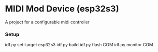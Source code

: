 # MIDI Mod Device (esp32s3)
A project for a configurable midi controller

### Setup
idf.py set-target esp32s3
idf.py build
idf.py flash COM<xxx>
idf.py monitor COM<xxx>
